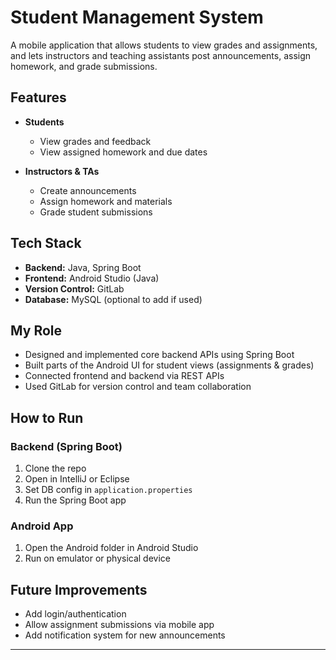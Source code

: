 # Student Management System

A mobile application that allows students to view grades and assignments, and lets instructors and teaching assistants post announcements, assign homework, and grade submissions.

## Features

- **Students**
  - View grades and feedback
  - View assigned homework and due dates

- **Instructors & TAs**
  - Create announcements
  - Assign homework and materials
  - Grade student submissions

## Tech Stack

- **Backend:** Java, Spring Boot
- **Frontend:** Android Studio (Java)
- **Version Control:** GitLab
- **Database:** MySQL (optional to add if used)

## My Role

- Designed and implemented core backend APIs using Spring Boot
- Built parts of the Android UI for student views (assignments & grades)
- Connected frontend and backend via REST APIs
- Used GitLab for version control and team collaboration


## How to Run

### Backend (Spring Boot)
1. Clone the repo
2. Open in IntelliJ or Eclipse
3. Set DB config in `application.properties`
4. Run the Spring Boot app

### Android App
1. Open the Android folder in Android Studio
2. Run on emulator or physical device

## Future Improvements

- Add login/authentication
- Allow assignment submissions via mobile app
- Add notification system for new announcements

---

